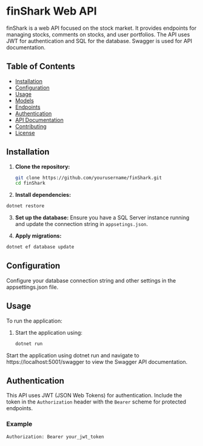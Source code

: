 # finShark Web API

finShark is a web API focused on the stock market. It provides endpoints for managing stocks, comments on stocks, and user portfolios. The API uses JWT for authentication and SQL for the database. Swagger is used for API documentation.

## Table of Contents

- [Installation](#installation)
- [Configuration](#configuration)
- [Usage](#usage)
- [Models](#models)
- [Endpoints](#endpoints)
- [Authentication](#authentication)
- [API Documentation](#api-documentation)
- [Contributing](#contributing)
- [License](#license)

## Installation

1. **Clone the repository:**

   ```bash
   git clone https://github.com/yourusername/finShark.git
   cd finShark

2. **Install dependencies:**

``` bash
dotnet restore 
```

3. **Set up the database:**
Ensure you have a SQL Server instance running and update the connection string in   `appsetings.json`.

4. **Apply migrations:**

``` bash
dotnet ef database update
```
## Configuration

Configure your database connection string and other settings in the appsettings.json file.

## Usage

To run the application:

1. Start the application using:

   ```bash
   dotnet run

Start the application using dotnet run and navigate to https://localhost:5001/swagger to view the Swagger API documentation.

## Authentication

This API uses JWT (JSON Web Tokens) for authentication. Include the token in the `Authorization` header with the `Bearer` scheme for protected endpoints.

### Example

```http
Authorization: Bearer your_jwt_token
